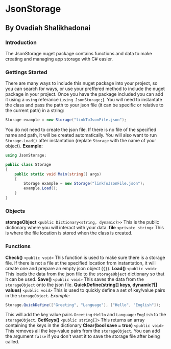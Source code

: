 # JsonStorage
## By Ovadiah Shalikhadonai

### Introduction
The JsonStorage nuget package contains functions and data to make creating and managing app storage with C# easier.

### Gettings Started
There are many ways to include this nuget package into your project, so you can search for ways, or use your preffered method to include the nuget package in your project. Once you have the package included you can add it using a ``using`` referance (``using JsonStorage;``). You will need to instantate the class and pass the path to your json file (it can be specific or relative to the current path) in a string:
```csharp
Storage example = new Storage("linkToJsonFile.json");
```
You do not need to create the json file. If there is no file of the specified name and path, it will be created automatically. You will also want to run ``Storage.Load()`` after instantation (replate ``Storage`` with the name of your object).
**Example:**
```csharp
using JsonStorage;

public class Storage
{
    public static void Main(string[] args)
    {
        Storage example = new Storage("linkToJsonFile.json");
        example.Load();
    }
}
```
### Objects
**storageObject**
``<public Dictionary<string, dynamic?>>``
This is the public dictionary where you will interact with your data.
**file**
``<private string>``
This is where the file location is stored when the class is created.
### Functions
**Check()**
``<public void>``
This function is used to make sure there is a storage file. If there is not a file at the specified location from instantation, it will create one and prepare an empty json object (``{}``).
**Load()**
``<public void>``
This loads the data from the json file to the ``storageObject`` dictionary so that it can be used.
**Save()**
``<public void>``
This saves the data from the ``storageObject`` onto the json file.
**QuickDefine(string[] keys, dynamic?[] values)**
``<public void>``
This is used to quickly define a set of key/value pairs in the ``storageObject``.
*Example:*
```csharp
Storage.QuickDefine(["Greeting", "Language"], ["Hello", "English"]);
```

This will add the key value pairs ``Greeting:Hello`` and ``Language:English`` to the ``storageObject``.
**GetKeys()**
``<public string[]>``
This returns an array containing the keys in the dictionary
**Clear(bool save = true)**
``<public void>``
This removes all the key-value pairs from the ``storageObject``. You can add the argument ``false`` if you don't want it to save the storage file after being called.
